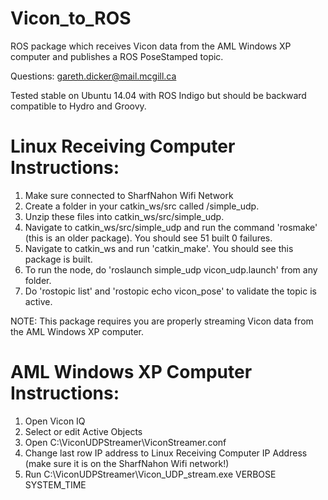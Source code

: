 # Vicon_to_ROS
ROS package which receives Vicon data from the AML Windows XP computer and publishes a ROS PoseStamped topic.

Questions: gareth.dicker@mail.mcgill.ca

Tested stable on Ubuntu 14.04 with ROS Indigo but should be backward compatible to Hydro and Groovy.

# Linux Receiving Computer Instructions:

1. Make sure connected to SharfNahon Wifi Network
2. Create a folder in your catkin_ws/src called /simple_udp.
3. Unzip these files into catkin_ws/src/simple_udp.
4. Navigate to catkin_ws/src/simple_udp and run the command 'rosmake' (this is an older package). You should see 51 built 0 failures.
5. Navigate to catkin_ws and run 'catkin_make'. You should see this package is built.
6. To run the node, do 'roslaunch simple_udp vicon_udp.launch' from any folder. 
7. Do 'rostopic list' and 'rostopic echo vicon_pose' to validate the topic is active.

NOTE: This package requires you are properly streaming Vicon data from the AML Windows XP computer. 

# AML Windows XP Computer Instructions:
1. Open Vicon IQ
2. Select or edit Active Objects
3. Open C:\ViconUDPStreamer\ViconStreamer.conf
4. Change last row IP address to Linux Receiving Computer IP Address (make sure it is on the SharfNahon Wifi network!)
5. Run C:\ViconUDPStreamer\Vicon_UDP_stream.exe VERBOSE SYSTEM_TIME
